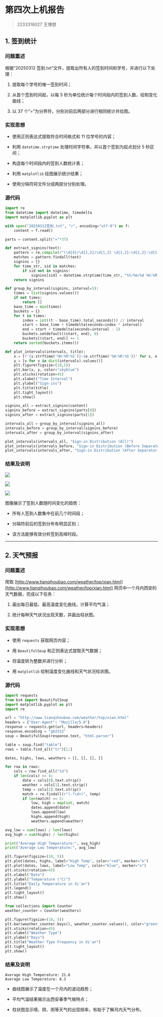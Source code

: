 # 第四次上机报告

> 2233316027 王博想

## 1. 签到统计

### 问题重述

根据“20250312 签到.txt”文件，提取出所有人的签到时间和学号，并进行以下处理：

1. 提取每个学号的唯一签到时间；
    
2. 从首个签到时间起，以每 5 秒为单位统计每个时间段内的签到人数，绘制变化曲线；
    
3. 以 37 个“=”为分界符，分别对前后两部分进行相同统计并绘图。
    

### 实现思想

- 使用正则表达式提取符合时间格式和 11 位学号的内容；
    
- 利用 `datetime.strptime` 处理时间字符串，并以首个签到为起点划分 5 秒区间；
    
- 构造每个时间段内的签到人数统计表；
    
- 利用 `matplotlib` 绘图展示统计结果；
    
- 使用分隔符将文件分成两部分分别处理。
    

### 源代码

```python
import re
from datetime import datetime, timedelta
import matplotlib.pyplot as plt

with open("20250312签到.txt", "r", encoding="utf-8") as f:
    content = f.read()

parts = content.split("="*37)

def extract_signins(text):
    pattern = re.compile(r"(\d{4}/\d{1,2}/\d{1,2} \d{1,2}:\d{1,2}:\d{1,2}).*?(\d{11})")
    matches = pattern.findall(text)
    signins = {}
    for time_str, sid in matches:
        if sid not in signins:
            signins[sid] = datetime.strptime(time_str, "%Y/%m/%d %H:%M:%S")
    return signins

def group_by_interval(signins, interval=5):
    times = list(signins.values())
    if not times:
        return []
    base_time = min(times)
    buckets = {}
    for t in times:
        index = int((t - base_time).total_seconds()) // interval
        start = base_time + timedelta(seconds=index * interval)
        end = start + timedelta(seconds=interval - 1)
        buckets.setdefault((start, end), 0)
        buckets[(start, end)] += 1
    return sorted(buckets.items())

def plot_intervals(intervals, title):
    x = [f"{s.strftime('%H:%M:%S')}~{e.strftime('%H:%M:%S')}" for s, e in dict(intervals).keys()]
    y = [v for v in dict(intervals).values()]
    plt.figure(figsize=(10,5))
    plt.bar(x, y, color="skyblue")
    plt.xticks(rotation=45)
    plt.xlabel("Time Interval")
    plt.ylabel("Sign-ins")
    plt.title(title)
    plt.tight_layout()
    plt.show()

signins_all = extract_signins(content)
signins_before = extract_signins(parts[0])
signins_after = extract_signins(parts[1])

intervals_all = group_by_interval(signins_all)
intervals_before = group_by_interval(signins_before)
intervals_after = group_by_interval(signins_after)

plot_intervals(intervals_all, "Sign-in Distribution (All)")
plot_intervals(intervals_before, "Sign-in Distribution (Before Separator)")
plot_intervals(intervals_after, "Sign-in Distribution (After Separator)")
```

### 结果及说明

![](./figure_1.png)

![](./figure_1.png)

![](./figure_1.png)


图像展示了签到人数随时间变化的趋势：

- 所有人签到人数集中在前几个时间段；
    
- 分隔符前后的签到分布有明显区别；
    
- 该方法能够有效分析签到高峰时段。
    

---

## 2. 天气预报

### 问题重述

爬取 [http://www.tianqihoubao.com/weather/top/xian.html](http://www.tianqihoubao.com/weather/top/xian.html) 网页中一个月内西安的天气数据，完成以下任务：

1. 画出每日最低、最高温度变化曲线，计算平均气温；
    
2. 统计每种天气状况出现天数，并画出柱状图。
    

### 实现思想

- 使用 `requests` 获取网页内容；
    
- 用 `BeautifulSoup` 和正则表达式提取天气数据；
    
- 将温度转为整数并进行分析；
    
- 用 `matplotlib` 绘制温度变化曲线和天气状况柱状图。
    

### 源代码

```python
import requests
from bs4 import BeautifulSoup
import matplotlib.pyplot as plt
import re

url = "http://www.tianqihoubao.com/weather/top/xian.html"
headers = {"User-Agent": "Mozilla/5.0"}
response = requests.get(url, headers=headers)
response.encoding = "gb2312"
soup = BeautifulSoup(response.text, "html.parser")

table = soup.find("table")
rows = table.find_all("tr")[1:]

dates, highs, lows, weathers = [], [], [], []

for row in rows:
    cols = row.find_all("td")
    if len(cols) >= 4:
        date = cols[0].text.strip()
        weather = cols[1].text.strip()
        temp = cols[2].text.strip()
        match = re.findall(r"(-?\d+)", temp)
        if len(match) == 2:
            low, high = map(int, match)
            dates.append(date)
            lows.append(low)
            highs.append(high)
            weathers.append(weather)

avg_low = sum(lows) / len(lows)
avg_high = sum(highs) / len(highs)

print("Average High Temperature:", avg_high)
print("Average Low Temperature:", avg_low)

plt.figure(figsize=(10, 5))
plt.plot(dates, highs, label="High Temp", color="red", marker="o")
plt.plot(dates, lows, label="Low Temp", color="blue", marker="x")
plt.xticks(rotation=45)
plt.xlabel("Date")
plt.ylabel("Temperature (°C)")
plt.title("Daily Temperature in Xi'an")
plt.legend()
plt.tight_layout()
plt.show()

from collections import Counter
weather_counter = Counter(weathers)

plt.figure(figsize=(10, 5))
plt.bar(weather_counter.keys(), weather_counter.values(), color="green")
plt.xticks(rotation=45)
plt.xlabel("Weather Type")
plt.ylabel("Days")
plt.title("Weather Type Frequency in Xi'an")
plt.tight_layout()
plt.show()
```

### 结果及说明

```
Average High Temperature: 21.6
Average Low Temperature: 8.3
```

- 曲线图展示了温度在一个月内的波动趋势；
    
- 平均气温结果揭示出西安春季气候特点；
    
- 柱状图显示晴、阴、雨等天气的出现频率，有助于了解月内天气分布。
    
